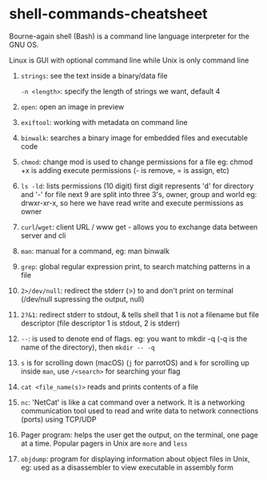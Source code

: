 # shell-commands-cheatsheet

Bourne-again shell (Bash) is a command line language interpreter for the GNU OS.

Linux is GUI with optional command line while Unix is only command line

1. `strings`: see the text inside a binary/data file

   `-n <length>`: specify the length of strings we want, default 4
    
2. `open`: open an image in preview
3. `exiftool`: working with metadata on command line
4. `binwalk`: searches a binary image for embedded files and executable code
5. `chmod`: change mod is used to change permissions for a file
   eg: chmod +x is adding execute permissions (- is remove, = is assign, etc)
6. `ls -ld`: lists permissions (10 digit)
   first digit represents 'd' for directory and '-' for file
   next 9 are split into three 3's, owner, group and world
   eg: drwxr-xr-x, so here we have read write and execute permissions as owner
7. `curl`/`wget`: client URL / www get - allows you to exchange data between server and cli
8. `man`: manual for a command, eg: man binwalk
9. `grep`: global regular expression print, to search matching patterns in a file
10. `2>/dev/null`: redirect the stderr (>) to <file> and don't print on terminal (/dev/null supressing the output, null)
11. `2?&1`: redirect stderr to stdout, & tells shell that 1 is not a filename but file descriptor (file descriptor 1 is stdout, 2 is stderr)
12. `--`: is used to denote end of flags. eg: you want to mkdir -q (-q is the name of the directory), then `mkdir -- -q`
13. `s` is for scrolling down (macOS) (`j` for parrotOS) and `k` for scrolling up inside `man`, use `/<search>` for searching your flag
14. `cat <file_name(s)>` reads and prints contents of a file
15. `nc`: 'NetCat' is like a cat command over a network. It is a networking communication tool used to read and write data to network connections (ports) using TCP/UDP
16. Pager program: helps the user get the output, on the terminal, one page at a time. Popular pagers in Unix are `more` and `less`
17. `objdump`: program for displaying information about object files in Unix, eg: used as a disassembler to view executable in assembly form
    
